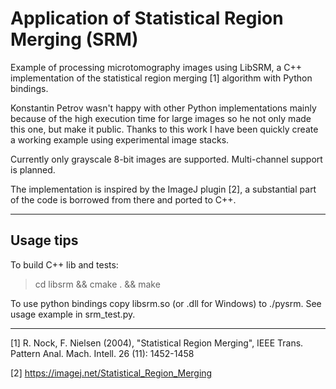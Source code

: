 # Application of Statistical Region Merging (SRM)

Example of processing microtomography images using LibSRM, a C++ implementation of the statistical region merging [1] algorithm with Python bindings.

Konstantin Petrov wasn't happy with other Python implementations mainly because of the high execution time for large images so he not only made this one, but make it public. Thanks to this work I have been quickly create a working example using experimental image stacks.

Currently only grayscale 8-bit images are supported. Multi-channel support is planned.

The implementation is inspired by the ImageJ plugin [2], a substantial part of the code is borrowed from there and ported to C++.

---
## Usage tips

To build C++ lib and tests:
  > cd libsrm && cmake . && make

To use python bindings copy libsrm.so (or .dll for Windows) to ./pysrm. See usage example in srm_test.py.

---

[1] R. Nock, F. Nielsen (2004), "Statistical Region Merging", IEEE Trans. Pattern Anal. Mach. Intell. 26 (11): 1452-1458

[2] https://imagej.net/Statistical_Region_Merging
